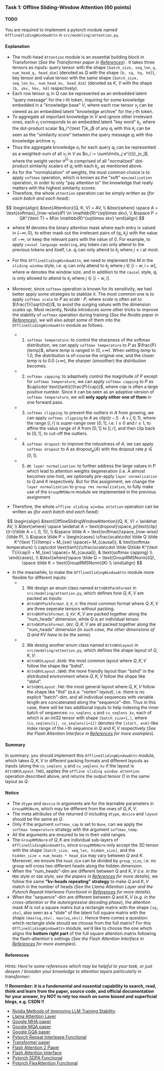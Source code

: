 ### Task 1: Offline Sliding-Window Attention (60 points)

#### TODO

You are required to implement a pytorch module named `OfflineSlidingWindowAttn` in `src/modeling/attention.py`.


#### Explanation

* The multi-head `Attention` module is an essential building block in Transformer (*See the Transformer paper in [References](#references)*) . It takes three tensors as inputs: query tensor with the shape `[batch_size, seq_len_q, num_head_q, head_dim]` (denoted as $Q$ with the shape `[b, sq, hq, hd]`), key tensor and value tensor with the same shape `[batch_size, seq_len_kv, num_head_kv, head_dim]` (denoted as $K$, $V$ with the shape `[b, skv, hkv, hd]` respectively). 
* Each row tensor $q_i$ in $Q$ can be represented as an embedded latent "query message" for the $i$-th token, inquiring for some knowledge embedded in a "knowledge base" $V$, where each row tensor $v_j$ can be viewed as an embedded latent "knowledge archive" for the $j$-th token.
* To aggregate all important knowledge in $V$ and ignore other irrelevant ones,  each $v_j$ corresponds to an embedded latent "key word" $k_j$, where the dot-product scalar $q_i^{\text T}k_j$ of any $q_i$ with this $k_j$ can be seen as the "similarity score" between the query message $q_i$ with this knowledge archive $v_j$. 
* Thus the aggregate knowledge $o_i$ for each query $q_i$ can be represented as a weighted-sum of all $v_j$ in $V$ as $o_i := \sum\limits_j a^{(i)}_jv_j$, where the weight vector $a^{(i)}$ is comprised of all "normalized" dot-product similarity scalars of $q_i$ with each $k_j$, as mentioned above.
* As for the "normalization" of weights, the most common choice is to apply `softmax` operation, which is known as the "soft" `maximalization` operation, in order to only "pay attention to" the knowledge that really matters with the highest similarity scores.
* Therefore, the whole `attention` operation can be simply written as (*for each batch and each head*):

$$
\begin{align}
&\text{Attention}(Q, K, V) = AV, \\
&\text{where} \space A = \text{softmax}_{row-wise}(P) \in \mathbb{R}^{sq\times skv}, \\
&\space P = QK^{\text T} + M\in \mathbb{R}^{sq\times skv}
\end{align}
$$

* where $M$ denotes the binary attention mask where each entry is valued in $\{-\infty, 0\}$, to either mask out the irrelevant pairs of $(q_i, k_j)$ with the value of $-\infty$, or keep the relevant pairs with the value of $0$. For example, to apply `causal language modeling`, any token can only attend to the previous tokens and itself, i.e. $q_i$ can only attend to $k_j$ where $j \le i$ at most.

* For this `OfflineSlidingWindowAttn`, we need to implement the $M$ in the `sliding window` style, i.e. $q_i$ can only attend to $k_j$ where $j \in [i-w, i+w]$, where $w$ denotes the window size, and in addition to the `causal` style, $q_i$ is only allowed to attend to $k_j$ where $j \in [i-w, i]$.

* Moreover, since `softmax` operation is known for its sensitivity, we had better apply some strategies to stablize it. The most common one is to apply `softmax scale` to $P$ as $scale \cdot P$, where $scale$ is often set to $\frac{1}{\sqrt{hd}}$, to avoid the surging values with the dimension scales up. Most recently, Nvidia introduces some other tricks to improve the stability of `softmax` operation during training (*See the Nvidia paper in [References](#references)*), we will also adopt some of them into the `OfflineSlidingWindowAttn` module as follows.
    * 1. `softmax temperature`: to control the sharpness of the softmax distribution, we can apply `softmax temperature` to $P$ as $\frac{P}{temp}$, where $temp$ is ranged in $(0, +\infty)$. When setting $temp$ to $1.0$, the distribution is of-course the original one, and the closer $temp$ is to $0.0$ ($+\infty$), the sharper (smoother) the distribution becomes.
    * 2. `softmax capping`: to adaptively control the magnitude of $P$ except for `softmax temperature`, we can apply `softmax capping` to $P$ as $cap\cdot \text{tanh}(\frac{P}{cap})$, where $cap$ is often a large positive number. Since it can be seen as an adaptive version of `softmax temperature`, we will **only apply either one of them** in one forward pass.
    * 3. `softmax clipping`: to prevent the outliers in $A$ from growing, we can apply `softmac clipping` to $A$ as $\text{clip}((r-l)\cdot A + l, 0, 1)$, where the range $[l,r]$ is super-range over $[0,1]$, i.e. $l \le 0$ and $r \ge 1$, to affine the value range of $A$ from $[0,1]$ to $[l,r]$, and then clip back to $[0,1]$, to cut-off the outliers.
    * 4. `softmax dropout`: to improve the robustness of $A$, we can apply `softmax dropout` to $A$ as $\text{dropout}_p(A)$ with the dropout rate $p \in [0,1]$.
    * 5. `QK layer normalization`: to further address the large values in $P$ which lead to attention weights degeneration (i.e. $A$ almost becomes one-hot), we optionally pre-apply `layer normalization` to $Q$ and $K$ respectively. But for this assignment, we change the `layer normalization` to `group rms normalization`, to fully make use of the `GroupRMSNorm` module we implemented in the previous assignment.

* Therefore, the whole `offline sliding window attetion` operation can be written as (*for each batch and each head*):


$$
\begin{align}
&\text{OfflineSlidingWindowAttention}(Q, K, V) = \widehat AV, \\
&\text{where} \space \widehat A = \text{dropout}\space_p(\text{clip}((r-l)\tilde A + l, 0, 1)), \\
&\space \tilde A = \text{softmax}\space_{row-wise}(\tilde P), \\
&\space \tilde P = \begin{cases}
\cfrac{scale\cdot \tilde Q \tilde K^{\text T}}{temp} + M_{sw} \space(+ M_{causal}), & \text{softmax temperature} \\
cap\cdot \text{tanh}(\cfrac{scale\cdot \tilde Q\tilde K^{\text T}}{cap}) + M_{sw} \space(+ M_{causal}), & \text{softmax capping} \\
\end{cases}, \\
&\text{where}\space \tilde Q = \text{GroupRMSNorm}(Q), \space \tilde K = \text{GroupRMSNorm}(K) \\
\end{align}
$$


* In the meanwhile, to make the `OfflineSlidingWindowAttn` module more flexible for different inputs:
    * 1. We design an enum class named `AttnQKVPackFormat` in `src/modeling/attention.py`, which defines how $Q,K,V$ are packed as inputs:
        * `AttnQKVPackFormat.Q_K_V`: the most common format where $Q,K,V$ are three seperate tensors without packing.
        * `AttnQKVPackFormat.Q_KV`: $K,V$ are packed together along the "num_heads" dimension, while $Q$ is an individual tensor.
        * `AttnQKVPackFormat.QKV`: $Q,K,V$ are all packed together along the "num_heads" dimension (*in such case, the other dimensions of Q and KV have to be the same*).
    * 2. We desing another enum class named `AttnQKVLayout` in `src/modeling/attention.py`, which defines the shape layout of $Q,K,V$:
        * `AttnQKVLayout.BSHD`: the most common layout where $Q,K,V$ follow the shape like "bshd".
        * `AttnQKVLayout.SBHD`: the more friendly layout than "bshd" in the distributed environment where $Q,K,V$ follow the shape like "sbhd".
        * `AttnQKVLayout.THD`: the most general layout where $Q,K,V$ follow the shape like "thd" (*a.k.a. "varlen" layout*), i.e. there is no explicit "batch"-dim, and all individual sequences with variable length are concatenated along the "sequence"-dim. Thus in this case, there will be two additional inputs to help indexing the inner batch of sequences: `cu_seqlens_q` and `cu_seqlens_kv`, each of which is an int32 tensor with shape `[batch_size+1,]`, where `[cu_seqlens[i], cu_seqlens[i+1])` denotes the `[start, end)`-like index range of the $i$-th sequence in $Q$ and $K,V$ respectively (*See the Flash Attention Interface in [References](#references) for more examples*).


#### Summary

In summary, you should implement this `OfflineSlidingWindowAttn` module, which takes $Q,K,V$ in different packing formats and different layouts as inputs (along the `cu_seqlens_q` and `cu_seqlens_kv` if the layout is `AttnQKVLayout.THD`), applies the `offline sliding window attention` operation described above, and returns the output tensor $O$ in the same layout as $Q$.

#### Notice

* The `dtype` and `device` in arguments are for the learnable parameters in `GroupRMSNorm`, which may be different from the ones of $Q,K,V$.
* The meta attributes of the returned $O$ including `dtype`, `device` and `layout` should be the same as $Q$.
* Only if the argument `softmax_cap` is set to `None`, can we apply the `softmax temperature` strategy with the argument `softmax_temp`.
* All the arguments are ensured to be in their valid ranges.
* The `GroupRMSNorm` of $Q,K$ are individual sub-layers of `OfflineSlidingWindowAttn`, since `GroupRMSNorm` only accept the 3D tensor with the shape `[batch_size, seq_len, hidden_size]`, and the `hidden_size = num_heads * head_dim` may vary between $Q$ and $K$. Moreover, we ensure the `head_dim` can be divided by `group_size`, i.e. no group will cross two different heads along the hidden dimension.
* When the "num_heads"-dim are different between $Q$ and $K,V$ (*i.e. in the `MQA` style or `GQA` style, see the papers in [References](#references) for more details*), we follow the same **"kv-heads repeating" strategy** to make $Q$ and $K,V$ match in the number of heads (*See the Llama Attention Layer and the Pytorch Repeat Interleave Functional in [References](#references) for more details*).
* When the "sequence"-dim are different between $Q$ and $K,V$ (*e.g. in the cross-attention or the autoregressive decoding phase*), the attention mask $M$ is not a square matrix but a rectangle matrix with the shape `[sq, skv]`, also seen as a "slide" of the latent full square matrix with the shape `[max(sq,skv), max(sq,skv)]`. Hence there comes a question: which rectangle slide should we choose from the full matrix? For this `OfflineSlidingWindowAttn` module, we'd like to choose the one which aligns the **bottom right part** of the full square attention matrix following the flash-attention's settings (*See the Flash Attention Interface in [References](#references) for more examples*).


#### References

*Hints: Here're some references which may be helpful to your task, or just deepen / broaden your knowledge to attention layers particularly in transformer:*

**!! Remember: it is a fundemental and essential capability to search, read, think and learn from the paper, source code, and official documentation for your answer, try NOT to rely too much on some biased and superficial blogs, e.g. CSDN !!**


* [Nvidia Methods of Improving LLM Training Stability](https://arxiv.org/pdf/2410.16682)
* [Llama Attention Layer](https://github.com/huggingface/transformers/blob/main/src/transformers/models/llama/modeling_llama.py#L277)
* [Google MHA paper](https://proceedings.neurips.cc/paper_files/paper/2017/file/3f5ee243547dee91fbd053c1c4a845aa-Paper.pdf)
* [Google MQA paper](https://arxiv.org/pdf/1911.02150)
* [Google GQA paper](https://arxiv.org/pdf/2305.13245)
* [Pytorch Repeat Interleave Functional](https://pytorch.org/docs/stable/generated/torch.repeat_interleave.html#torch.repeat_interleave)
* [Transformer paper](https://proceedings.neurips.cc/paper/2017/file/3f5ee243547dee91fbd053c1c4a845aa-Paper.pdf)
* [Flash Attention 2 Paper](https://arxiv.org/pdf/2307.08691.pdf)
* [Flash Attention Interface](https://github.com/Dao-AILab/flash-attention/blob/main/flash_attn/flash_attn_interface.py)
* [Pytorch SDPA Functional](https://pytorch.org/docs/stable/generated/torch.nn.functional.scaled_dot_product_attention.html#torch.nn.functional.scaled_dot_product_attention)
* [Pytorch FlexAttention Functional](https://pytorch.org/docs/main/nn.attention.flex_attention.html#module-torch.nn.attention.flex_attention)